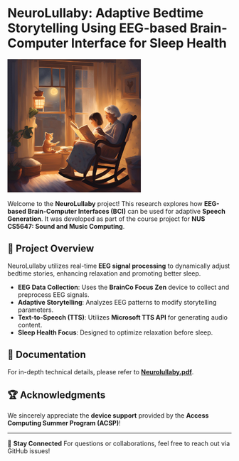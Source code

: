 # NeuroLullaby: Adaptive Bedtime Storytelling Using EEG-based Brain-Computer Interface for Sleep Health

<img src="resources/Front_Page_bg.png" width="300px">

Welcome to the **NeuroLullaby** project! This research explores how **EEG-based Brain-Computer Interfaces (BCI)** can be used for adaptive **Speech Generation**. It was developed as part of the course project for **NUS CS5647: Sound and Music Computing**.

## 🚀 Project Overview
NeuroLullaby utilizes real-time **EEG signal processing** to dynamically adjust bedtime stories, enhancing relaxation and promoting better sleep.

- **EEG Data Collection**: Uses the **BrainCo Focus Zen** device to collect and preprocess EEG signals.
- **Adaptive Storytelling**: Analyzes EEG patterns to modify storytelling parameters.
- **Text-to-Speech (TTS)**: Utilizes **Microsoft TTS API** for generating audio content.
- **Sleep Health Focus**: Designed to optimize relaxation before sleep.

## 📖 Documentation
For in-depth technical details, please refer to **[Neurolullaby.pdf](Neurolullaby.pdf)**.

## 🏆 Acknowledgments
We sincerely appreciate the **device support** provided by the **Access Computing Summer Program (ACSP)**! 


---

📩 **Stay Connected**
For questions or collaborations, feel free to reach out via GitHub issues!




